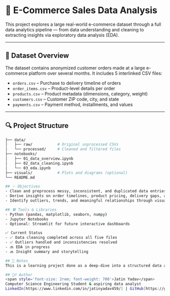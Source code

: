 # 🛒 E-Commerce Sales Data Analysis

This project explores a large real-world e-commerce dataset through a full data analytics pipeline — from data understanding and cleaning to extracting insights via exploratory data analysis (EDA).

---

## 📂 Dataset Overview

The dataset contains anonymized customer orders made at a large e-commerce platform over several months. It includes 5 interlinked CSV files:

- `orders.csv` – Purchase to delivery timeline of orders
- `order_items.csv` – Product-level details per order
- `products.csv` – Product metadata (dimensions, category, weight)
- `customers.csv` – Customer ZIP code, city, and state
- `payments.csv` – Payment method, installments, and values

---

## 🔍 Project Structure

```bash
├── data/
│   ├── raw/           # Original unprocessed CSVs
│   └── processed/     # Cleaned and filtered files
├── notebooks/
│   ├── 01_data_overview.ipynb
│   ├── 02_data_cleaning.ipynb
│   └── 03_eda.ipynb
├── visuals/           # Plots and diagrams (optional)
└── README.md

## ✨ Objectives
- Clean and preprocess messy, inconsistent, and duplicated data entries
- Derive insights on order timelines, product pricing, delivery gaps, and payment behavior
- Identify outliers, trends, and meaningful relationships through visual exploration

## 🛠️ Tools & Libraries
- Python (pandas, matplotlib, seaborn, numpy)
- Jupyter Notebooks
- Optional: Streamlit for future interactive dashboards

✅ Current Status
- ✅ Data cleaning completed across all five files
- ✅ Outliers handled and inconsistencies resolved
- 🔜 EDA in progress
- 🔜 Insight summary and storytelling

## 📌 Notes
This is a learning project done as a deep-dive into a structured data analytics workflow. It focuses on clarity, reasoning, and explainability over flashy visuals or automation.

## 🙋‍♂️ Author
<span style='font-size: 2rem; font-weight: 700'>Jatin Yadav</span>
Computer Science Engineering Student & aspiring data analyst
LinkedIn[https://www.linkedin.com/in/jatinyadav459/] | GitHub[https://github.com/JatinY459/]
```

